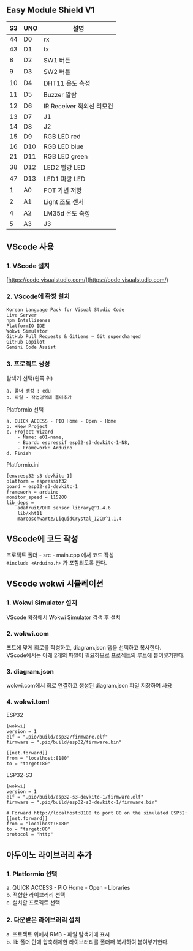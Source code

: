 ## Easy Module Shield V1 

| S3 | UNO | 설명 |
| -------- | -------- | -------- |
|44|	D0 |rx |
|43|	D1 | tx |
|8|	D2 |SW1  버튼 |	
|9|	D3 |SW2  버튼 |	
|10|	D4 |DHT11 온도 측정|	
|11|	D5 |Buzzer 알람|	
|12|	D6 | IR Receiver 적외선 리모컨| 
|13 |	D7 |J1|
|14|	D8 |J2|
|15|	D9 |RGB LED red	|
|16|	D10 |RGB LED blue	|
|21|	D11 |RGB LED green|
|38|	D12 |LED2  빨강	LED|
|47|	D13 |LED1 파랑	LED|
|1|	A0 |POT 	가변 저항|
|2|	A1 | Light 	조도 센서|
|4|	A2 |LM35d 	온도 측정|
|5|	A3 |J3|

## VScode 사용

### 1. VScode 설치
[https://code.visualstudio.com/](https://code.visualstudio.com/)

### 2. VScode에 확장 설치
```
Korean Language Pack for Visual Studio Code
Live Server
npm Intellisense
PlatformIO IDE
Wokwi Simulator
GitHub Pull Requests & GitLens — Git supercharged
GitHub Copilot
Gemini Code Assist
```

### 3. 프로젝트 생성

탐색기 선택(왼쪽 위)  

	a. 폴더 생성 : edu  
	b. 파일 - 작업영역에 폴더추가  
  
Platformio 선택  

	a. QUICK ACCESS - PIO Home - Open - Home  
	b. +New Project  
	c. Project Wizard  
		- Name: e01-name,  
		- Board: espressif esp32-s3-devkitc-1-N8, 
		- Framework: Arduino  
	d. Finish  
  
Platformio.ini  
```
[env:esp32-s3-devkitc-1]
platform = espressif32
board = esp32-s3-devkitc-1
framework = arduino
monitor_speed = 115200
lib_deps = 
	adafruit/DHT sensor library@^1.4.6
	lib/xht11
	marcoschwartz/LiquidCrystal_I2C@^1.1.4
```
## VScode에 코드 작성

프로젝트 폴더 - src - main.cpp 에서 코드 작성  
`#include <Arduino.h>` 가 포함되도록 한다.  

## VScode wokwi 시뮬레이션

### 1. Wokwi Simulator 설치  
VScode 확장에서 Wokwi Simulator 검색 후 설치  

### 2. wokwi.com
포트에 맞게 회로를 작성하고, diagram.json 탭을 선택하고 복사한다.  
VScode에서는 아래 2개의 파일이 필요하므로 프로젝트의 루트에 붙여넣기한다.  

### 3. diagram.json
wokwi.com에서 회로 연결하고 생성된 diagram.json 파일 저장하여 사용  

### 4. wokwi.toml

ESP32  
```
[wokwi]
version = 1
elf = ".pio/build/esp32/firmware.elf"
firmware = ".pio/build/esp32/firmware.bin"

[[net.forward]]
from = "localhost:8180"
to = "target:80"
```

ESP32-S3  
```
[wokwi]
version = 1
elf = ".pio/build/esp32-s3-devkitc-1/firmware.elf"
firmware = ".pio/build/esp32-s3-devkitc-1/firmware.bin"

# Forward http://localhost:8180 to port 80 on the simulated ESP32:
[[net.forward]]
from = "localhost:8180"
to = "target:80"
protocol = "http"
```

## 아두이노 라이브러리 추가

### 1. Platformio 선택
a. QUICK ACCESS - PIO Home - Open - Libraries  
b. 적합한 라이브러리 선택  
c. 설치할 프로젝트 선택  

### 2. 다운받은 라이브러리 설치
a. 프로젝트 위에서 RMB - 파일 탐색기에 표시  
b. lib 폴더 안에 압축해제한 라이브러리를 폴더째 북사하여 붙여넣기한다.  
